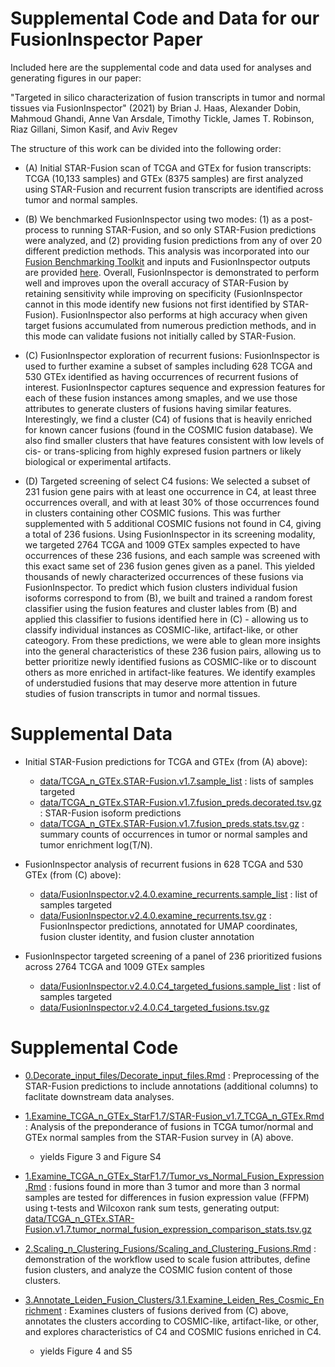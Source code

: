 # Supplemental Code and Data for our FusionInspector Paper

Included here are the supplemental code and data used for analyses and generating figures in our paper:

"Targeted in silico characterization of fusion transcripts in tumor and normal tissues via FusionInspector" (2021) by Brian J. Haas, Alexander Dobin, Mahmoud Ghandi, Anne Van Arsdale, Timothy Tickle, James T. Robinson, Riaz Gillani, Simon Kasif, and Aviv Regev

The structure of this work can be divided into the following order:

- (A) Initial STAR-Fusion scan of TCGA and GTEx for fusion transcripts:  TCGA (10,133 samples) and GTEx (8375 samples) are first analyzed using STAR-Fusion and recurrent fusion transcripts are identified across tumor and normal samples.

- (B) We benchmarked FusionInspector using two modes: (1) as a post-process to running STAR-Fusion, and so only STAR-Fusion predictions were analyzed, and (2) providing fusion predictions from any of over 20 different prediction methods. This analysis was incorporated into our [Fusion Benchmarking Toolkit](https://github.com/fusiontranscripts/FusionBenchmarking) and inputs and FusionInspector outputs are provided [here](https://data.broadinstitute.org/Trinity/FusionInspector_Paper/FI_benchmarking/). Overall, FusionInspector is demonstrated to perform well and improves upon the overall accuracy of STAR-Fusion by retaining sensitivity while improving on specificity (FusionInspector cannot in this mode identify new fusions not first identified by STAR-Fusion).  FusionInspector also performs at high accuracy when given target fusions accumulated from numerous prediction methods, and in this mode can validate fusions not initially called by STAR-Fusion.

- (C) FusionInspector exploration of recurrent fusions: FusionInspector is used to further examine a subset of samples including 628 TCGA and 530 GTEx identified as having occurrences of recurrent fusions of interest. FusionInspector captures sequence and expression features for each of these fusion instances among smaples, and we use those attributes to generate clusters of fusions having similar features. Interestingly, we find a cluster (C4) of fusions that is heavily enriched for known cancer fusions (found in the COSMIC fusion database). We also find smaller clusters that have features consistent with low levels of cis- or trans-splicing from highly expresed fusion partners or likely biological or experimental artifacts.

- (D) Targeted screening of select C4 fusions: We selected a subset of 231 fusion gene pairs with at least one occurrence in C4, at least three occurrences overall, and with at least 30% of those occurrences found in clusters containing other COSMIC fusions. This was further supplemented with 5 additional COSMIC fusions not found in C4, giving a total of 236 fusions. Using FusionInspector in its screening modality, we targeted 2764 TCGA and 1009 GTEx samples expected to have occurrences of these 236 fusions, and each sample was screened with this exact same set of 236 fusion genes given as a panel. This yielded thousands of newly characterized occurrences of these fusions via FusionInspector. To predict which fusion clusters individual fusion isoforms correspond to from (B), we built and trained a random forest classifier using the fusion features and cluster lables from (B) and applied this classifier to fusions identified here in (C) - allowing us to classify individual instances as COSMIC-like, artifact-like, or other cateogory. From these predictions, we were able to glean more insights into the general characteristics of these 236 fusion pairs, allowing us to better prioritize newly identified fusions as COSMIC-like or to discount others as more enriched in artifact-like features. We identify examples of understudied fusions that may deserve more attention in future studies of fusion transcripts in tumor and normal tissues.

# Supplemental Data

- Initial STAR-Fusion predictions for TCGA and GTEx (from (A) above):
  - [data/TCGA_n_GTEx.STAR-Fusion.v1.7.sample_list](data/TCGA_n_GTEx.STAR-Fusion.v1.7.sample_list) : lists of samples targeted
  - [data/TCGA_n_GTEx.STAR-Fusion.v1.7.fusion_preds.decorated.tsv.gz](data/TCGA_n_GTEx.STAR-Fusion.v1.7.fusion_preds.decorated.tsv.gz) : STAR-Fusion isoform predictions
  - [data/TCGA_n_GTEx.STAR-Fusion.v1.7.fusion_preds.stats.tsv.gz](data/TCGA_n_GTEx.STAR-Fusion.v1.7.fusion_preds.stats.tsv.gz) : summary counts of occurrences in tumor or normal samples and tumor enrichment log(T/N).

- FusionInspector analysis of recurrent fusions in 628 TCGA and 530 GTEx (from (C) above):
  - [data/FusionInspector.v2.4.0.examine_recurrents.sample_list](data/FusionInspector.v2.4.0.examine_recurrents.sample_list) : list of samples targeted
  - [data/FusionInspector.v2.4.0.examine_recurrents.tsv.gz](data/FusionInspector.v2.4.0.examine_recurrents.tsv.gz) : FusionInspector predictions, annotated for UMAP coordinates, fusion cluster identity, and fusion cluster annotation

- FusionInspector targeted screening of a panel of 236 prioritized fusions across 2764 TCGA and 1009 GTEx samples
  - [data/FusionInspector.v2.4.0.C4_targeted_fusions.sample_list](data/FusionInspector.v2.4.0.C4_targeted_fusions.sample_list) : list of samples targeted
  - [data/FusionInspector.v2.4.0.C4_targeted_fusions.tsv.gz](data/FusionInspector.v2.4.0.C4_targeted_fusions.tsv.gz)

# Supplemental Code

- [0.Decorate_input_files/Decorate_input_files.Rmd](0.Decorate_input_files/Decorate_input_files.Rmd) : Preprocessing of the STAR-Fusion predictions to include annotations (additional columns) to faclitate downstream data analyses.

- [1.Examine_TCGA_n_GTEx_StarF1.7/STAR-Fusion_v1.7_TCGA_n_GTEx.Rmd](1.Examine_TCGA_n_GTEx_StarF1.7/STAR-Fusion_v1.7_TCGA_n_GTEx.Rmd) : Analysis of the preponderance of fusions in TCGA tumor/normal and GTEx normal samples from the STAR-Fusion survey in (A) above.
  - yields Figure 3 and Figure S4
  
- [1.Examine_TCGA_n_GTEx_StarF1.7/Tumor_vs_Normal_Fusion_Expression.Rmd](1.Examine_TCGA_n_GTEx_StarF1.7/Tumor_vs_Normal_Fusion_Expression.Rmd) : fusions found in more than 3 tumor and more than 3 normal samples are tested for differences in fusion expression value (FFPM) using t-tests and Wilcoxon rank sum tests, generating output: [data/TCGA_n_GTEx.STAR-Fusion.v1.7.tumor_normal_fusion_expression_comparison_stats.tsv.gz](data/TCGA_n_GTEx.STAR-Fusion.v1.7.tumor_normal_fusion_expression_comparison_stats.tsv.gz)

- [2.Scaling_n_Clustering_Fusions/Scaling_and_Clustering_Fusions.Rmd](2.Scaling_n_Clustering_Fusions/Scaling_and_Clustering_Fusions.Rmd) : demonstration of the workflow used to scale fusion attributes, define fusion clusters, and analyze the COSMIC fusion content of those clusters.

- [3.Annotate_Leiden_Fusion_Clusters/3.1.Examine_Leiden_Res_Cosmic_Enrichment](3.Annotate_Leiden_Fusion_Clusters/AnnotateLeidenClusters.Rmd) : Examines clusters of fusions derived from (C) above, annotates the clusters according to COSMIC-like, artifact-like, or other, and explores characteristics of C4 and COSMIC fusions enriched in C4.
  - yields Figure 4 and S5
  




